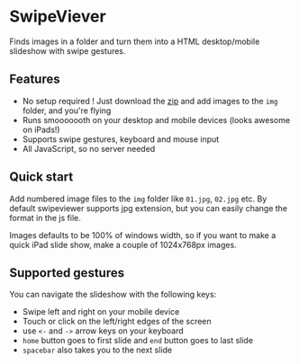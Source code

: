 # SwipeViever

Finds images in a folder and turn them into a HTML desktop/mobile slideshow with swipe gestures.

## Features

* No setup required ! Just download the [zip](https://github.com/noahlaux/SwipeViewer/zipball/master) and add images to the ```img``` folder, and you're flying
* Runs smooooooth on your desktop and mobile devices (looks awesome on iPads!)
* Supports swipe gestures, keyboard and mouse input
* All JavaScript, so no server needed

## Quick start

Add numbered image files to the ```img``` folder like ```01.jpg```, ```02.jpg``` etc. By default swipeviewer supports jpg extension, but you can easily change the format in the js file.

Images defaults to be 100% of windows width, so if you want to make a quick iPad slide show, make a couple of 1024x768px images.

## Supported gestures

You can navigate the slideshow with the following keys:

* Swipe left and right on your mobile device
* Touch or click on the left/right edges of the screen
* use ```<-``` and ```->``` arrow keys on your keyboard
* ```home``` button goes to first slide and ```end``` button goes to last slide
* ```spacebar``` also takes you to the next slide